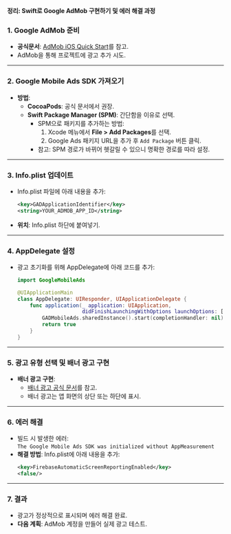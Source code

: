 **정리: Swift로 Google AdMob 구현하기 및 에러 해결 과정**

### 1. **Google AdMob 준비**
- **공식문서**: [AdMob iOS Quick Start](https://developers.google.com/admob/ios/quick-start)를 참고.
- AdMob을 통해 프로젝트에 광고 추가 시도.

---

### 2. **Google Mobile Ads SDK 가져오기**
- **방법**:
  - **CocoaPods**: 공식 문서에서 권장.
  - **Swift Package Manager (SPM)**: 간단함을 이유로 선택.
    - SPM으로 패키지를 추가하는 방법:
      1. Xcode 메뉴에서 **File > Add Packages**를 선택.
      2. Google Ads 패키지 URL을 추가 후 `Add Package` 버튼 클릭.
    - 참고: SPM 경로가 바뀌어 헷갈릴 수 있으니 명확한 경로를 따라 설정.

---

### 3. **Info.plist 업데이트**
- Info.plist 파일에 아래 내용을 추가:
  ```xml
  <key>GADApplicationIdentifier</key>
  <string>YOUR_ADMOB_APP_ID</string>
  ```
- **위치**: Info.plist 하단에 붙여넣기.

---

### 4. **AppDelegate 설정**
- 광고 초기화를 위해 AppDelegate에 아래 코드를 추가:
  ```swift
  import GoogleMobileAds

  @UIApplicationMain
  class AppDelegate: UIResponder, UIApplicationDelegate {
      func application(_ application: UIApplication,
                       didFinishLaunchingWithOptions launchOptions: [UIApplication.LaunchOptionsKey: Any]?) -> Bool {
          GADMobileAds.sharedInstance().start(completionHandler: nil)
          return true
      }
  }
  ```

---

### 5. **광고 유형 선택 및 배너 광고 구현**
- **배너 광고 구현**:
  - [배너 광고 공식 문서](https://developers.google.com/admob/ios/banner)를 참고.
  - 배너 광고는 앱 화면의 상단 또는 하단에 표시.

---

### 6. **에러 해결**
- 빌드 시 발생한 에러:  
  `The Google Mobile Ads SDK was initialized without AppMeasurement`
- **해결 방법**: Info.plist에 아래 내용을 추가:
  ```xml
  <key>FirebaseAutomaticScreenReportingEnabled</key>
  <false/>
  ```

---

### 7. **결과**
- 광고가 정상적으로 표시되며 에러 해결 완료.
- **다음 계획**: AdMob 계정을 만들어 실제 광고 테스트.

